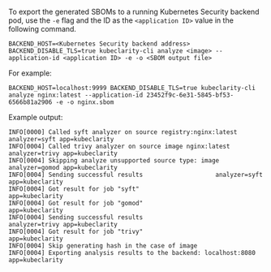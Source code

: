 To export the generated SBOMs to a running Kubernetes Security backend pod, use the `-e` flag and the ID as the `<application ID>` value in the following command.

```shell
BACKEND_HOST=<Kubernetes Security backend address> BACKEND_DISABLE_TLS=true kubeclarity-cli analyze <image> --application-id <application ID> -e -o <SBOM output file>
```

For example:

```shell
BACKEND_HOST=localhost:9999 BACKEND_DISABLE_TLS=true kubeclarity-cli analyze nginx:latest --application-id 23452f9c-6e31-5845-bf53-6566b81a2906 -e -o nginx.sbom
```

Example output:

```shell
INFO[0000] Called syft analyzer on source registry:nginx:latest  analyzer=syft app=kubeclarity
INFO[0004] Called trivy analyzer on source image nginx:latest  analyzer=trivy app=kubeclarity
INFO[0004] Skipping analyze unsupported source type: image  analyzer=gomod app=kubeclarity
INFO[0004] Sending successful results                    analyzer=syft app=kubeclarity
INFO[0004] Got result for job "syft"                     app=kubeclarity
INFO[0004] Got result for job "gomod"                    app=kubeclarity
INFO[0004] Sending successful results                    analyzer=trivy app=kubeclarity
INFO[0004] Got result for job "trivy"                    app=kubeclarity
INFO[0004] Skip generating hash in the case of image    
INFO[0004] Exporting analysis results to the backend: localhost:8080  app=kubeclarity
```
